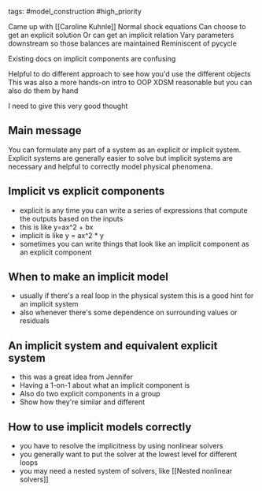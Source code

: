tags: #model_construction #high_priority 

Came up with [[Caroline Kuhnle]]
Normal shock equations
Can choose to get an explicit solution
Or can get an implicit relation
Vary parameters downstream so those balances are maintained
Reminiscent of pycycle

Existing docs on implicit components are confusing

Helpful to do different approach to see how you'd use the different objects
This was also a more hands-on intro to OOP
XDSM reasonable but you can also do them by hand


I need to give this very good thought


## Main message
You can formulate any part of a system as an explicit or implicit system. Explicit systems are generally easier to solve but implicit systems are necessary and helpful to correctly model physical phenomena.

## Implicit vs explicit components
- explicit is any time you can write a series of expressions that compute the outputs based on the inputs
- this is like y=ax^2 + bx
- implicit is like y = ax^2 * y
- sometimes you can write things that look like an implicit component as an explicit component

## When to make an implicit model
- usually if there's a real loop in the physical system this is a good hint for an implicit system
- also whenever there's some dependence on surrounding values or residuals

## An implicit system and equivalent explicit system
- this was a great idea from Jennifer
- Having a 1-on-1 about what an implicit component is
- Also do two explicit components in a group
- Show how they're similar and different

## How to use implicit models correctly
- you have to resolve the implicitness by using nonlinear solvers
- you generally want to put the solver at the lowest level for different loops
- you may need a nested system of solvers, like [[Nested nonlinear solvers]]